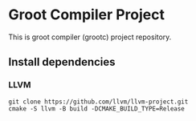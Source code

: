 # Groot Compiler Project

This is groot compiler (grootc) project repository.

## Install dependencies

### LLVM

```
git clone https://github.com/llvm/llvm-project.git
cmake -S llvm -B build -DCMAKE_BUILD_TYPE=Release
```

